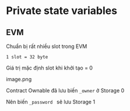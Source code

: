 # Private state variables

## EVM

Chuẩn bị rất nhiều slot trong EVM

`1 slot = 32 byte`

Giá trị mặc định slot khi khởi tạo = 0

image.png

Contract Ownable đã lưu biến `_owner` ở Storage 0

Nên biến `_password ` sẽ lưu Storage 1
